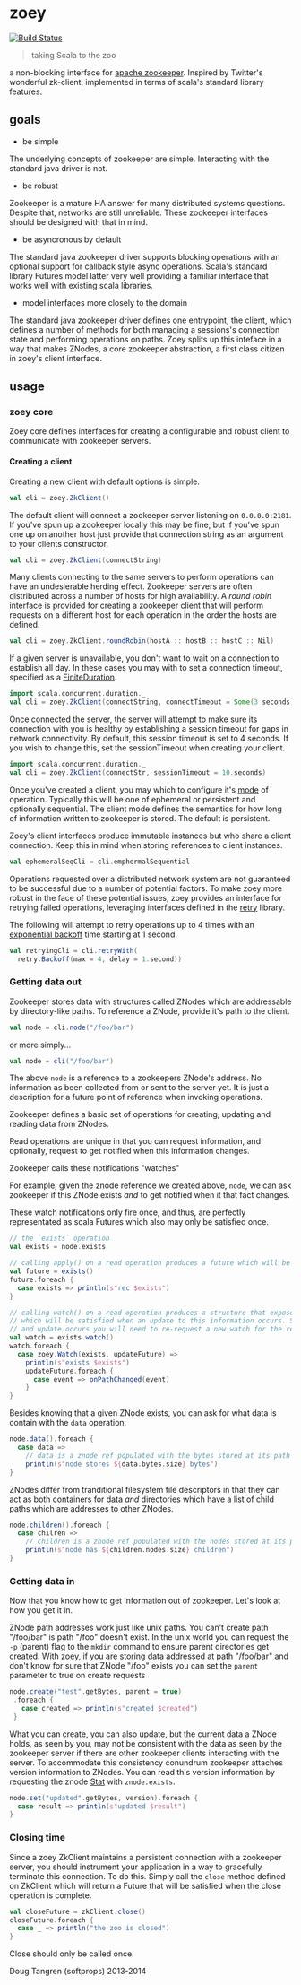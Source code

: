 # zoey

[![Build Status](https://travis-ci.org/softprops/zoey.svg)](https://travis-ci.org/softprops/zoey)

> taking Scala to the zoo

a non-blocking interface for [apache zookeeper](http://zookeeper.apache.org/). Inspired by Twitter's wonderful zk-client, implemented in terms of scala's standard library features.

## goals

* be simple

The underlying concepts of zookeeper are simple. Interacting with the standard java driver is not.

* be robust

Zookeeper is a mature HA answer for many distributed systems questions. Despite that, networks are still unreliable. These zookeeper interfaces should be designed with that in mind.

* be asyncronous by default

The standard java zookeeper driver supports blocking operations with an optional support for callback style async operations. Scala's standard library Futures model latter very well providing a familiar interface that works well with existing scala libraries. 

* model interfaces more closely to the domain

The standard java zookeeper driver defines one entrypoint, the client, which defines a number of methods for both managing a sessions's connection state and performing operations on paths. Zoey splits up this inteface in a way that makes ZNodes, a core zookeeper abstraction, a first class citizen in zoey's client interface.

## usage

### zoey core

Zoey core defines interfaces for creating a configurable and robust client to communicate with zookeeper servers.

#### Creating a client

Creating a new client with default options is simple.

```scala
val cli = zoey.ZkClient()
```

The default client will connect a zookeeper server listening on `0.0.0.0:2181`. If you've spun up a zookeeper locally
this may be fine, but if you've spun one up on another host just provide that connection string as an argument to your clients constructor.

```scala
val cli = zoey.ZkClient(connectString)
```

Many clients connecting to the same servers to perform operations can have an undesierable herding effect. Zookeeper servers are often distributed across a number of hosts for high availability. A _round robin_ interface is provided for creating a zookeeper client that will perform requests on a different host for each operation in the order the hosts are defined.

```scala
val cli = zoey.ZkClient.roundRobin(hostA :: hostB :: hostC :: Nil)
```

If a given server is unavailable, you don't want to wait on a connection to establish all day. In these cases you may with to set a connection timeout, specified as a [FiniteDuration](http://www.scala-lang.org/api/current/index.html#scala.concurrent.duration.FiniteDuration).

```scala
import scala.concurrent.duration._
val cli = zoey.ZkClient(connectString, connectTimeout = Some(3 seconds))
```

Once connected the server, the server will attempt to make sure its connection with you is healthy by establishing a session timeout for gaps in network connectivity. By default, this session timeout is set to 4 seconds. If you wish to change this, set the sessionTimeout when creating your client.

```scala
import scala.concurrent.duration._
val cli = zoey.ZkClient(connectStr, sessionTimeout = 10.seconds)
```

Once you've created a client, you may which to configure it's [mode](http://zookeeper.apache.org/doc/r3.4.6/api/org/apache/zookeeper/CreateMode.html) of operation. Typically this will be one of ephemeral or persistent and optionally sequential.
The client mode defines the semantics for how long of information written to zookeeper is stored. The default is persistent.

Zoey's client interfaces produce immutable instances but who share a client connection. Keep this in mind when storing references to client instances.

```scala
val ephemeralSeqCli = cli.emphermalSequential
```

Operations requested over a distributed network system are not guaranteed to be successful due to a number of potential factors. To make zoey
more robust in the face of these potential issues, zoey provides an interface for retrying failed operations, leveraging interfaces defined in the [retry](https://github.com/softprops/retry) library.

The following will attempt to retry operations up to 4 times with an [exponential backoff](https://github.com/softprops/retry#backoff) time starting at 1 second.

```scala
val retryingCli = cli.retryWith(
  retry.Backoff(max = 4, delay = 1.second))
```

### Getting data out

Zookeeper stores data with structures called ZNodes which are addressable by directory-like paths. To reference a ZNode, provide it's path
to the client.

```scala
val node = cli.node("/foo/bar")
```

or more simply...

```scala
val node = cli("/foo/bar")
```

The above `node` is a reference to a zookeepers ZNode's address. No information as been collected from or sent to the server yet. It is just a description for a future point of reference when invoking operations.

Zookeeper defines a basic set of operations for creating, updating and reading data from ZNodes.

Read operations are unique in that you can request information, and optionally, request to get notified when this information changes.

Zookeeper calls these notifications "watches"

For example, given the znode reference we created above, `node`, we can ask zookeeper if this ZNode exists _and_ to get notified when it that fact changes.

These watch notifications only fire once, and thus, are perfectly representated as scala Futures which also may only be satisfied once.

```scala
// the `exists` operation
val exists = node.exists

// calling apply() on a read operation produces a future which will be satisfied once information is retried once
val future = exists()
future.foreach {
  case exists => println(s"rec $exists")
}

// calling watch() on a read operation produces a structure that exposes of the result of the operation as a Try and a future 
// which will be satisfied when an update to this information occurs. Since futures may only be satisfied once, when
// and update occurs you will need to re-request a new watch for the read operation on the ZNode
val watch = exists.watch()
watch.foreach {
  case zoey.Watch(exists, updateFuture) =>
    println(s"exists $exists")
    updateFuture.foreach {
      case event => onPathChanged(event)
    }
}
```

Besides knowing that a given ZNode exists, you can ask for what data is contain with the `data` operation.

```scala
node.data().foreach {
  case data =>
    // data is a znode ref populated with the bytes stored at its path
    println(s"node stores ${data.bytes.size} bytes")
}
```

ZNodes differ from tranditional filesystem file descriptors in that they can act as both containers for data _and_ directories which have a list of child paths which are addresses to other ZNodes.

```scala
node.children().foreach {
  case chilren =>
    // children is a znode ref populated with the nodes stored at its path
    println(s"node has ${children.nodes.size} children")
}
```

### Getting data in

Now that you know how to get information out of zookeeper. Let's look at how you get it in.

ZNode path addresses work just like unix paths. You can't create path "/foo/bar" is path "/foo" doesn't exist. In the unix world you can request the `-p` (parent) flag to the `mkdir` command to ensure parent directories get created. With zoey, if you are storing data addressed at path "/foo/bar" and
don't know for sure that ZNode "/foo" exists you can set the `parent` parameter to true on create requests

```scala
node.create("test".getBytes, parent = true)
 .foreach {
   case created => println(s"created $created")
 }
```

What you can create, you can also update, but the current data a ZNode holds, as seen by you, may not be consistent with the data as seen
by the zookeeper server if there are other zookeeper clients interacting with the server. To accommodate this consistency conundrum zookeeper
attaches version information to ZNodes. You can read this version information by requesting the znode [Stat](http://zookeeper.apache.org/doc/r3.4.6/api/org/apache/zookeeper/data/Stat.html) with `znode.exists`.

```scala
node.set("updated".getBytes, version).foreach {
  case result => println(s"updated $result")
}
```

### Closing time

Since a zoey ZkClient maintains a persistent connection with a zookeeper server, you should instrument your application in a way
to gracefully terminate this connection. To do this. Simply call the `close` method defined on ZkClient which will return a Future that will be satisfied when the close operation is complete.

```scala
val closeFuture = zkClient.close()
closeFuture.foreach {
  case _ => println("the zoo is closed")
}
```

Close should only be called once.

Doug Tangren (softprops) 2013-2014
